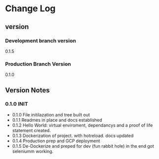 # Change Log

## version

### Development branch version

0.1.5

### Production Branch Version

0.1.0

## Version Notes

### 0.1.0 INIT

- 0.1.0 File initilazation and tree built out
- 0.1.1 Readmes in place and docs established
- 0.1.2 Hello World: virtual enviroment, dependancys and a proof of life statement created.
- 0.1.3 Dockerization of project. with hotreload. docs updated
- 0.1.4 Production prep and GCP deployment
- 0.1.5 De-Dockerize and preped for dev (fun rabbit hole) in the end got seleniumm working.

